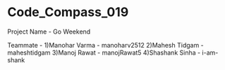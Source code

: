 # Code_Compass_019


Project Name - Go Weekend

Teammate - 
1)Manohar Varma - manoharv2512
2)Mahesh Tidgam - maheshtidgam
3)Manoj Rawat - manojRawat5
4)Shashank Sinha - i-am-shank

